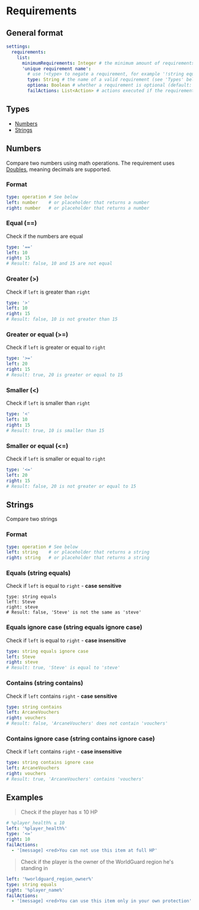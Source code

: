 # Requirements

## General format

```yaml
settings:
  requirements:
    list:
      minimumRequirements: Integer # the minimum amount of requirements a player must pass (default: -1, all) (OPTIONAL)
      'unique requirement name':
        # use !<type> to negate a requirement, for example '!string equals'
        type: String # the name of a valid requirement (see 'Types' below) (REQUIRED)
        optiona: Boolean # whether a requirement is optional (default: false) (OPTIONAL)
        failActions: List<Action> # actions executed if the requirement fails (OPTIONAL)
```

## Types

* [Numbers](requirements.md#numbers)
* [Strings](requirements.md#strings)

## Numbers

Compare two numbers using math operations. The requirement uses [Doubles](https://docs.oracle.com/javase/9/docs/api/java/lang/Double.html), meaning decimals are supported.

### Format <a href="#numbers-format" id="numbers-format"></a>

```yaml
type: operation # See below
left: number    # or placeholder that returns a number
right: number   # or placeholder that returns a number
```

### Equal (==) <a href="#numbers-equal" id="numbers-equal"></a>

Check if the numbers are equal

```yaml
type: '=='
left: 10
right: 15
# Result: false, 10 and 15 are not equal
```

### Greater (>) <a href="#numbers-greater" id="numbers-greater"></a>

Check if `left` is greater than `right`

```yaml
type: '>'
left: 10
right: 15
# Result: false, 10 is not greater than 15
```

### Greater or equal (>=) <a href="#numbers-great_or_equal" id="numbers-great_or_equal"></a>

Check if `left` is greater or equal to `right`

```yaml
type: '>='
left: 20
right: 15
# Result: true, 20 is greater or equal to 15
```

### Smaller (<) <a href="#numbers-smaller" id="numbers-smaller"></a>

Check if `left` is smaller than `right`

```yaml
type: '<'
left: 10
right: 15
# Result: true, 10 is smaller than 15
```

### Smaller or equal (<=) <a href="#numbers-smaller_or_equal" id="numbers-smaller_or_equal"></a>

Check if `left` is smaller or equal to `right`

```yaml
type: '<='
left: 20
right: 15
# Result: false, 20 is not greater or equal to 15
```

## Strings <a href="#strings" id="strings"></a>

Compare two strings

### Format <a href="#strings-format" id="strings-format"></a>

```yaml
type: operation # See below
left: string    # or placeholder that returns a string
right: string   # or placeholder that returns a string
```

### Equals (string equals) <a href="#strings-equals" id="strings-equals"></a>

Check if `left` is equal to `right` - **case sensitive**

```
type: string equals
left: Steve
right: steve
# Result: false, 'Steve' is not the same as 'steve'
```

### Equals ignore case (string equals ignore case) <a href="#strings-equals_ignore_case" id="strings-equals_ignore_case"></a>

Check if `left` is equal to `right` - **case insensitive**

```yaml
type: string equals ignore case
left: Steve
right: steve
# Result: true, 'Steve' is equal to 'steve'
```

### Contains (string contains) <a href="#strings-contains" id="strings-contains"></a>

Check if `left` contains `right` - **case sensitive**

```yaml
type: string contains
left: ArcaneVouchers
right: vouchers
# Result: false, 'ArcaneVouchers' does not contain 'vouchers'
```

### Contains ignore case (string contains ignore case)

Check if `left` contains `right` - **case insensitive**

```yaml
type: string contains ignore case
left: ArcaneVouchers
right: vouchers
# Result: true, 'ArcaneVouchers' contains 'vouchers'
```

## Examples

> Check if the player has ≤ 10 HP

```yaml
# %player_health% ≤ 10
left: '%player_health%'
type: '<='
right: 10
failActions:
  - '[message] <red>You can not use this item at full HP'
```

> Check if the player is the owner of the WorldGuard region he's standing in

```yaml
left: '%worldguard_region_owner%'
type: string equals
right: '%player_name%'
failActions:
  - '[message] <red>You can use this item only in your own protection'
```

